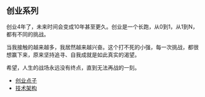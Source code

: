 ## 创业系列

创业4年了，未来时间会变成10年甚至更久。创业是一个长跑，从0到1，从1到N，都有不同的挑战。

当我接触的越来越多，我居然越来越兴奋。这个打不死的小强，每一次挑战，都很想赢下来，原来坚持追寻、自我成就是如此真实的渴望。

希望，人生的战场永远没有终点，直到无法再战的一刻。

- [创业点子](./point)
- [技术架构](./tech)